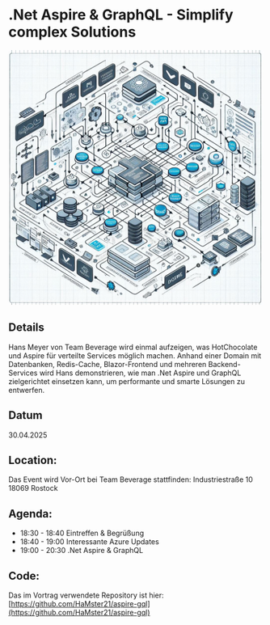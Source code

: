 # .Net Aspire & GraphQL - Simplify complex Solutions
![](/img/2025-04-30.avif)

## Details
Hans Meyer von Team Beverage wird einmal aufzeigen, was HotChocolate und Aspire für verteilte Services möglich machen. Anhand einer Domain mit Datenbanken, Redis-Cache, Blazor-Frontend und mehreren Backend-Services wird Hans demonstrieren, wie man .Net Aspire und GraphQL zielgerichtet einsetzen kann, um performante und smarte Lösungen zu entwerfen.

## Datum
30.04.2025

## Location:
Das Event wird Vor-Ort bei Team Beverage stattfinden:
Industriestraße 10
18069 Rostock

## Agenda:
* 18:30 - 18:40 Eintreffen & Begrüßung
* 18:40 - 19:00 Interessante Azure Updates
* 19:00 - 20:30 .Net Aspire & GraphQL

## Code:
Das im Vortrag verwendete Repository ist hier: [https://github.com/HaMster21/aspire-gql](https://github.com/HaMster21/aspire-gql)
